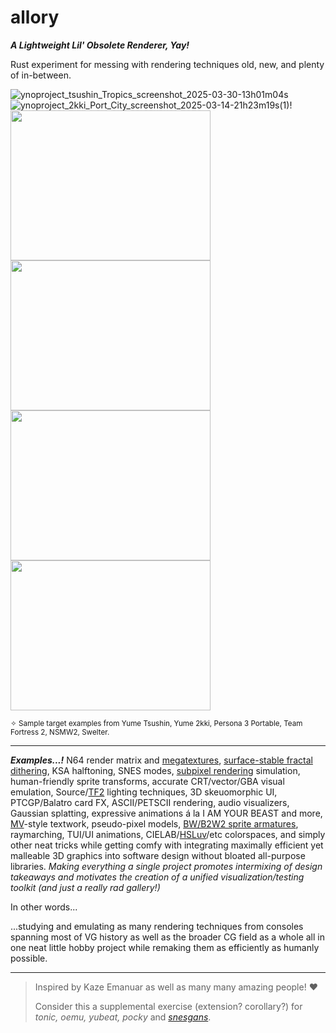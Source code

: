 # allory
_**A Lightweight Lil' Obsolete Renderer, Yay!**_

Rust experiment for messing with rendering techniques old, new, and plenty of in-between.

![ynoproject_tsushin_Tropics_screenshot_2025-03-30-13h01m04s](https://github.com/user-attachments/assets/c4636ff6-d693-4cdb-a33f-b37477bbcbf8)![ynoproject_2kki_Port_City_screenshot_2025-03-14-21h23m19s(1)](https://github.com/user-attachments/assets/30a35750-cc24-4095-8e6b-9fc31e879aeb)!
<img src="https://github.com/user-attachments/assets/8579318d-789e-46aa-94ee-ff24c872f147" width="320px" height="240px">
<img src="https://github.com/user-attachments/assets/9bd17b5e-38cf-4eaf-b683-54a8f350ca5a" width="320px" height="240px">
<img src="https://github.com/user-attachments/assets/7919a70a-adac-4eea-a665-fe4b98bfa488" width="320px" height="240px">
<img src="https://github.com/user-attachments/assets/2c25d631-9e1d-4269-a3df-cb6ebd71e0a2" width="320px" height="240px">

<sup>✧ Sample target examples from Yume Tsushin, Yume 2kki, Persona 3 Portable, Team Fortress 2, NSMW2, Swelter.</sup>

<hr>

_**Examples...!**_ N64 render matrix and [megatextures]([https://www.reddit.com/r/Games/comments/16jx9yl/how_i_implemented_megatextures_on_real_nintendo/](https://youtu.be/Sf036fO-ZUk)), [surface-stable fractal dithering](https://www.youtube.com/watch?v=HPqGaIMVuLs), KSA halftoning, SNES modes, [subpixel rendering](https://en.wikipedia.org/wiki/Subpixel_rendering) simulation, human-friendly sprite transforms, accurate CRT/vector/GBA visual emulation, Source/[TF2](https://steamcdn-a.akamaihd.net/apps/valve/2007/NPAR07_IllustrativeRenderingInTeamFortress2.pdf) lighting techniques, 3D skeuomorphic UI, PTCGP/Balatro card FX, ASCII/PETSCII rendering, audio visualizers, Gaussian splatting, expressive animations á la I AM YOUR BEAST and more, [MV](https://youtu.be/bBbnxPgsIJg)-style textwork, pseudo-pixel models, [BW/B2W2 sprite armatures](https://archives.bulbagarden.net/wiki/Category:Black_and_White_sprites), raymarching, TUI/UI animations, CIELAB/[HSLuv](https://www.hsluv.org/)/etc colorspaces, and simply other neat tricks while getting comfy with integrating maximally efficient yet malleable 3D graphics into software design without bloated all-purpose libraries. _Making everything a single project promotes intermixing of design takeaways and motivates the creation of a unified visualization/testing toolkit (and just a really rad gallery!)_

In other words...

...studying and emulating as many rendering techniques from consoles spanning most of VG history as well as the broader CG field as a whole all in one neat little hobby project while remaking them as efficiently as humanly possible.

<hr>

> Inspired by Kaze Emanuar as well as many many amazing people! ♥
> 
> Consider this a supplemental exercise (extension? corollary?) for _tonic, oemu, yubeat, pocky_ and [_snesgans_](https://github.com/pocketrice/snesgans).
